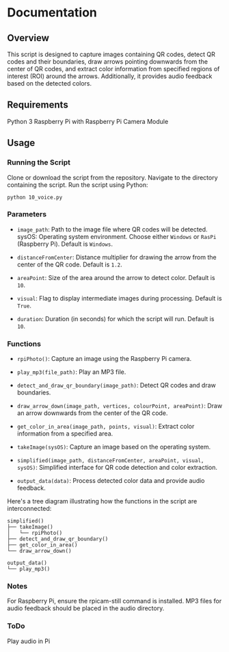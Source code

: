 # Documentation

## Overview
This script is designed to capture images containing QR codes, detect QR codes and their boundaries, draw arrows pointing downwards from the center of QR codes, and extract color information from specified regions of interest (ROI) around the arrows. Additionally, it provides audio feedback based on the detected colors.

## Requirements
Python 3
Raspberry Pi with Raspberry Pi Camera Module 

## Usage

### Running the Script
Clone or download the script from the repository.
Navigate to the directory containing the script.
Run the script using Python:

```
python 10_voice.py
```

### Parameters

* `image_path`: Path to the image file where QR codes will be detected.
sysOS: Operating system environment. Choose either `Windows` or `RasPi` (Raspberry Pi). Default is `Windows`.

* `distanceFromCenter`: Distance multiplier for drawing the arrow from the center of the QR code. Default is `1.2`.

* `areaPoint`: Size of the area around the arrow to detect color. Default is `10`.

* `visual`: Flag to display intermediate images during processing. Default is `True`.

* `duration`: Duration (in seconds) for which the script will run. Default is `10`.

### Functions

* `rpiPhoto()`: Capture an image using the Raspberry Pi camera.

* `play_mp3(file_path)`: Play an MP3 file.

* `detect_and_draw_qr_boundary(image_path)`: Detect QR codes and draw boundaries.

* `draw_arrow_down(image_path, vertices, colourPoint, areaPoint)`: Draw an arrow downwards from the center of the QR code.

* `get_color_in_area(image_path, points, visual)`: Extract color information from a specified area.

* `takeImage(sysOS)`: Capture an image based on the operating system.

* `simplified(image_path, distanceFromCenter, areaPoint, visual, sysOS)`: Simplified interface for QR code detection and color extraction.

* `output_data(data)`: Process detected color data and provide audio feedback.

Here's a tree diagram illustrating how the functions in the script are interconnected:

```
simplified()
├── takeImage()
│   └── rpiPhoto()
├── detect_and_draw_qr_boundary()
├── get_color_in_area()
└── draw_arrow_down()

output_data()
└── play_mp3()
```

### Notes
For Raspberry Pi, ensure the rpicam-still command is installed.
MP3 files for audio feedback should be placed in the audio directory.

### ToDo
Play audio in Pi
